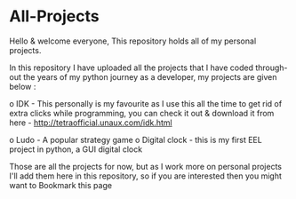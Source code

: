 # All-Projects
Hello & welcome everyone,
This repository holds all of my personal projects.

In this repository I have uploaded all the projects that I have coded through-out the years of my python journey as a developer, my projects are given below :

  o IDK - This personally is my favourite as I use this all the time to get rid of extra clicks while programming, you can check it out 
          & download it from here - http://tetraofficial.unaux.com/idk.html
          
  o Ludo - A popular strategy game
  o Digital clock - this is my first EEL project in python, a GUI digital clock


Those are all the projects for now, but as I work more on personal projects I'll add them here in this repository, so if you are interested then you might want to Bookmark this page
